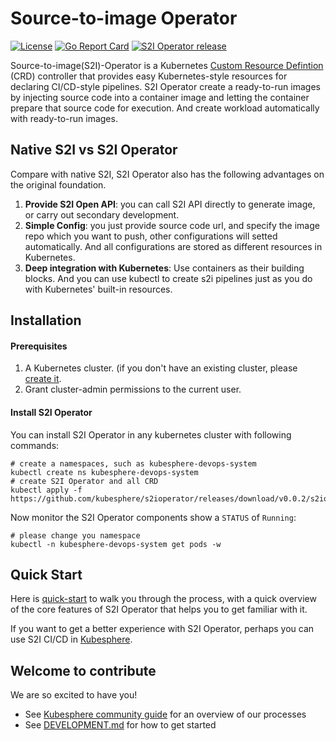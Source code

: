 # Source-to-image Operator

[![License](http://img.shields.io/badge/license-apache%20v2-blue.svg)](https://github.com/kubesphere/s2ioperator/blob/master/LICENSE)  [![Go Report Card](https://goreportcard.com/badge/github.com/kubesphere/s2ioperator)](https://goreportcard.com/report/github.com/kubesphere/s2ioperator)  [![S2I Operator release](https://img.shields.io/github/release/kubesphere/s2ioperator.svg?color=release&label=release&logo=release&logoColor=release)](https://github.com/kubesphere/s2ioperator/releases/tag/v0.0.14)

Source-to-image(S2I)-Operator is a Kubernetes [Custom Resource Defintion](https://kubernetes.io/docs/concepts/extend-kubernetes/api-extension/custom-resources/) (CRD) controller that provides easy Kubernetes-style resources for declaring CI/CD-style pipelines. S2I Operator create a ready-to-run images by injecting source code into a container image and letting the container prepare that source code for execution. And create workload automatically with ready-to-run images.

## Native S2I vs S2I Operator

Compare with native S2I, S2I Operator also has the following advantages on the original foundation.

1. **Provide S2I Open API**: you can call S2I API directly to generate image, or carry out secondary development.
2. **Simple Config**: you just provide source code url, and specify the image repo which  you want to push, other configurations will setted automatically. And all configurations are stored as different resources in Kubernetes.
3. **Deep integration with Kubernetes**: Use containers as their building blocks. And you can use kubectl to create s2i pipelines just as you do with Kubernetes' built-in resources.

## Installation

#### Prerequisites

1. A Kubernetes cluster. (if you don't have an existing cluster, please [create it](https://kubernetes.io/docs/setup/).
2. Grant cluster-admin permissions to the current user.

#### Install S2I Operator

You can install S2I Operator in any kubernetes cluster with following commands:

```shell
# create a namespaces, such as kubesphere-devops-system
kubectl create ns kubesphere-devops-system
# create S2I Operator and all CRD 
kubectl apply -f  https://github.com/kubesphere/s2ioperator/releases/download/v0.0.2/s2ioperator.yaml
```

Now monitor the S2I Operator components show a `STATUS` of `Running`:

```shell
# please change you namespace
kubectl -n kubesphere-devops-system get pods -w
```

## Quick Start

Here is [quick-start](docs/QUICK-START.md) to walk you through the process, with a quick overview of the core features of S2I Operator that helps you to get familiar with it.

If you want to get a better experience with S2I Operator, perhaps you can use S2I CI/CD in [Kubesphere](https://github.com/kubesphere/kubesphere).

## Welcome to contribute

We are so excited to have you!

- See [Kubesphere community guide](https://github.com/kubesphere/community) for an overview of our processes
- See [DEVELOPMENT.md](docs/DEVELOPMENT.md) for how to get started
